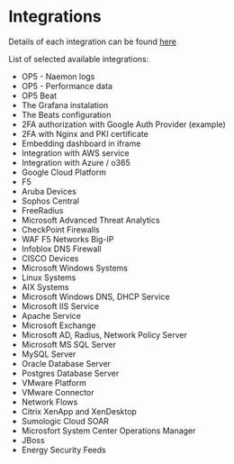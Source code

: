 # Integrations

Details of each integration can be found [here](https://energylogserver.com/portal-manage/#data/AOK_KnowledgeBase/list/Integrations/)

List of selected available integrations:
- OP5 - Naemon logs
- OP5 - Performance data
- OP5 Beat
- The Grafana instalation
- The Beats configuration
- 2FA authorization with Google Auth Provider (example)
- 2FA with Nginx and PKI certificate
- Embedding dashboard in iframe
- Integration with AWS service
- Integration with Azure / o365
- Google Cloud Platform
- F5
- Aruba Devices
- Sophos Central
- FreeRadius
- Microsoft Advanced Threat Analytics
- CheckPoint Firewalls
- WAF F5 Networks Big-IP
- Infoblox DNS Firewall
- CISCO Devices
- Microsoft Windows Systems
- Linux Systems
- AIX Systems
- Microsoft Windows DNS, DHCP Service
- Microsoft IIS Service
- Apache Service
- Microsoft Exchange
- Microsoft AD, Radius, Network Policy Server
- Microsoft MS SQL Server
- MySQL Server
- Oracle Database Server
- Postgres Database Server
- VMware Platform
- VMware Connector
- Network Flows
- Citrix XenApp and XenDesktop
- Sumologic Cloud SOAR
- Microsfort System Center Operations Manager
- JBoss
- Energy Security Feeds